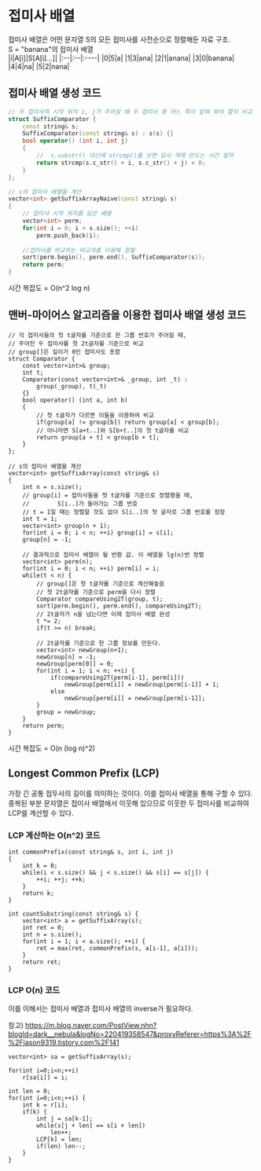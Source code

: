 # 접미사 배열  
접미사 배열은 어떤 문자열 S의 모든 접미사를 사전순으로 정렬해둔 자료 구조.  
S = "banana"의 접미사 배열  
|i|A[i]|S[A[i]...]|
|:--|:--|:----|
|0|5|a|
|1|3|ana|
|2|1|anana|
|3|0|banana|
|4|4|na|
|5|2|nana|



## 접미사 배열 생성 코드

```cpp
// 두 접미사의 시작 위치 i, j가 주어질 때 두 접미사 중 어느 쪽이 앞에 와야 할지 비교
struct SuffixComparator {
	const string& s;
	SuffixComparator(const string& s) : s(s) {}
	bool operator() (int i, int j)
	{	
		//	s.substr() 대신에 strcmp()를 쓰면 임시 객체 만드는 시간 절약
		return strcmp(s.c_str() + i, s.c_str() + j) < 0;
	}
};

// s의 접미사 배열을 계산
vector<int> getSuffixArrayNaive(const string& s)
{
	// 접미사 시작 위치를 담은 배열
	vector<int> perm;
	for(int i = 0; i < s.size(); ++i) 
		perm.push_back(i);
	
	//접미사를 비교하는 비교자를 이용해 정렬
	sort(perm.begin(), perm.end(), SuffixComparator(s));
	return perm;
}
```
시간 복잡도 = O(n^2 log n)


## 맨버-마이어스 알고리즘을 이용한 접미사 배열 생성 코드

```
// 각 접미사들의 첫 t글자를 기준으로 한 그룹 번호가 주어질 때,
// 주어진 두 접미사를 첫 2t글자를 기준으로 비교
// group[]은 길이가 0인 접미사도 포함
struct Comparator {
	const vector<int>& group;
	int t;
	Comparator(const vector<int>& _group, int _t) :
		group(_group), t(_t)
	{}
	bool operator() (int a, int b) 
	{
		// 첫 t글자가 다르면 이들을 이용하여 비교
		if(group[a] != group[b]) return group[a] < group[b];
		// 아니라면 S[a+t..]와 S[b+t..]의 첫 t글자를 비교
		return group[a + t] < group[b + t];
	}
};

// s의 접미사 배열을 계산
vector<int> getSuffixArray(const string& s)
{
	int n = s.size();
	// group[i] = 접미사들을 첫 t글자를 기준으로 정렬했을 때,
	//	      S[i..]가 들어가는 그룹 번호
	// t = 1일 때는 정렬할 것도 없이 S[i..]의 첫 글자로 그룹 번호를 정함
	int t = 1;
	vector<int> group(n + 1);
	for(int i = 0; i < n; ++i) group[i] = s[i];
	group[n] = -1;
	
	// 결과적으로 접미사 배열이 될 반환 값. 이 배열을 lg(n)번 정렬
	vector<int> perm(n);
	for(int i = 0; i < n; ++i) perm[i] = i;
	while(t < n) {
		// group[]은 첫 t글자를 기준으로 계산해놓음
		// 첫 2t글자를 기준으로 perm을 다시 정렬
		Comparator compareUsing2T(group, t);
		sort(perm.begin(), perm.end(), compareUsing2T);
		// 2t글자가 n을 넘는다면 이제 접미사 배열 완성
		t *= 2;
		if(t >= n) break;
		
		// 2t글자를 기준으로 한 그룹 정보를 만든다.
		vector<int> newGroup(n+1);
		newGroup[n] = -1;
		newGroup[perm[0]] = 0;
		for(int i = 1; i < n; ++i) {
			if(compareUsing2T(perm[i-1], perm[i]))
				newGroup[perm[i]] = newGroup[perm[i-1]] + 1;
			else
				newGroup[perm[i]] = newGroup[perm[i-1]];
		}
		group = newGroup;
	}
	return perm;
}
```

시간 복잡도 = O(n (log n)^2)



## Longest Common Prefix (LCP)

가장 긴 공통 접두사의 길이를 의미하는 것이다. 이를 접미사 배열을 통해 구할 수 있다. 중복된 부분 문자열은 접미사 배열에서 이웃해 있으므로 이웃한 두 접미사를 비교하여 LCP를 계산할 수 있다.

### LCP 계산하는 O(n^2) 코드
```
int commonPrefix(const string& s, int i, int j)
{
	int k = 0;
	while(i < s.size() && j < s.size() && s[i] == s[j]) {
		++i; ++j; ++k;
	}
	return k;
}

int countSubstring(const string& s) {
	vector<int> a = getSuffixArray(s);
	int ret = 0;
	int n = s.size();
	for(int i = 1; i < a.size(); ++i) {
		ret = max(ret, commonPrefix(s, a[i-1], a[i]));
	}
	return ret;
}
```
### LCP O(n) 코드

이를 이해서는 접미사 배열과 접미사 배열의 inverse가 필요하다.

참고) https://m.blog.naver.com/PostView.nhn?blogId=dark__nebula&logNo=220419358547&proxyReferer=https%3A%2F%2Fjason9319.tistory.com%2F141
```
vector<int> sa = getSuffixArray(s);

for(int i=0;i<n;++i)
	r[sa[i]] = i;

int len = 0;
for(int i=0;i<n;++i) {
	int k = r[i];
	if(k) {
		int j = sa[k-1];
		while(s[j + len] == s[i + len])
			len++;
		LCP[k] = len;
		if(len) len--;
	}
}
```











